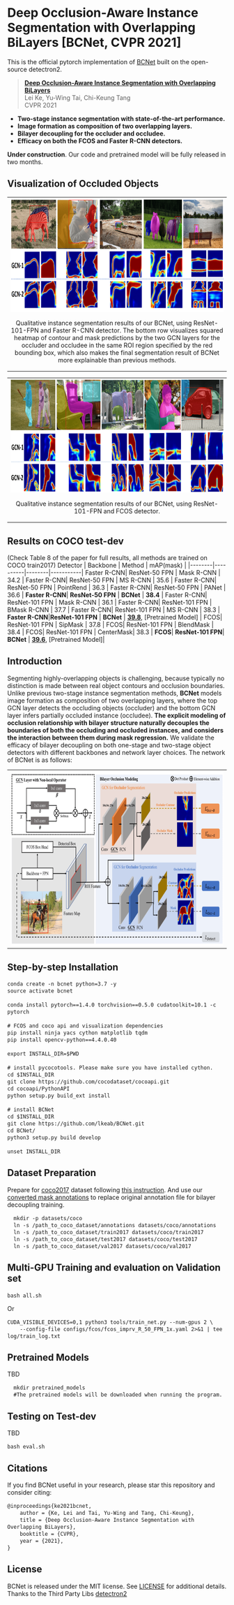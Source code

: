 # Deep Occlusion-Aware Instance Segmentation with Overlapping BiLayers [BCNet, CVPR 2021]


This is the official pytorch implementation of [BCNet](https://arxiv.org/abs/2103.12340) built on the open-source detectron2.

> [**Deep Occlusion-Aware Instance Segmentation with Overlapping BiLayers**](https://arxiv.org/abs/2103.12340)           
> Lei Ke, Yu-Wing Tai, Chi-Keung Tang    
> CVPR 2021

- **Two-stage instance segmentation with state-of-the-art performance.**
- **Image formation as composition of two overlapping layers.**
- **Bilayer decoupling for the occluder and occludee.**
- **Efficacy on both the FCOS and Faster R-CNN detectors.**

**Under construction**. Our code and pretrained model will be fully released in two months.


Visualization of Occluded Objects
-----------------
<table>
    <tr>
        <td><center><img src="figures/fig_vis2_new.png" height="260">
            
Qualitative instance segmentation results of our BCNet, using ResNet-101-FPN and Faster R-CNN detector. The bottom row visualizes squared heatmap of contour and mask predictions by the two GCN layers for the occluder and occludee in the same ROI region specified by the red bounding box, which also makes the final segmentation result of BCNet more explainable than previous methods.
          </center></td>
</tr>
</table>
<table>
    <tr>
          <td><center><img src="figures/fig_vis1_new.png" height="260">
              
Qualitative instance segmentation results of our BCNet, using ResNet-101-FPN and FCOS detector.
          </center></td>
</tr>
</table>

Results on COCO test-dev
------------
(Check Table 8 of the paper for full results, all methods are trained on COCO train2017)
Detector | Backbone  | Method | mAP(mask) |
|--------|----------|--------|-----------|
Faster R-CNN| ResNet-50 FPN | Mask R-CNN | 34.2 |
Faster R-CNN| ResNet-50 FPN | MS R-CNN | 35.6 |
Faster R-CNN| ResNet-50 FPN | PointRend | 36.3 |
Faster R-CNN| ResNet-50 FPN | PANet | 36.6 |
**Faster R-CNN**| **ResNet-50 FPN** | **BCNet** | **38.4** | 
Faster R-CNN| ResNet-101 FPN | Mask R-CNN | 36.1 | 
Faster R-CNN| ResNet-101 FPN | BMask R-CNN | 37.7 | 
Faster R-CNN| ResNet-101 FPN | MS R-CNN | 38.3 |
**Faster R-CNN**|**ResNet-101 FPN** | **BCNet** | [**39.8**](scores/stdout_frcnn.txt), [Pretrained Model] |
FCOS| ResNet-101 FPN | SipMask | 37.8 |
FCOS| ResNet-101 FPN | BlendMask | 38.4 | 
FCOS| ResNet-101 FPN | CenterMask| 38.3 | 
**FCOS**| **ResNet-101 FPN**| **BCNet** | [**39.6**](scores/stdout_fcos.txt), [Pretrained Model]|


Introduction
-----------------
Segmenting highly-overlapping objects is challenging, because typically no distinction is made between real object contours and occlusion boundaries. Unlike previous two-stage instance segmentation methods, **BCNet** models image formation as composition of two overlapping layers, where the top GCN layer detects the occluding objects (occluder) and the bottom GCN layer infers partially occluded instance (occludee). **The explicit modeling of occlusion relationship with bilayer structure naturally decouples the boundaries of both the occluding and occluded instances, and considers the interaction between them during mask regression.** We validate the efficacy of bilayer decoupling on both one-stage and two-stage object detectors with different backbones and network layer choices. The network of BCNet is as follows:
<center>
<table>
    <tr>
          <td><center><img src="figures/framework_new.png" height="400"></center></td>
    </tr>
</table>
</center>

## Step-by-step Installation
```
conda create -n bcnet python=3.7 -y
source activate bcnet
 
conda install pytorch==1.4.0 torchvision==0.5.0 cudatoolkit=10.1 -c pytorch
 
# FCOS and coco api and visualization dependencies
pip install ninja yacs cython matplotlib tqdm
pip install opencv-python==4.4.0.40
 
export INSTALL_DIR=$PWD
 
# install pycocotools. Please make sure you have installed cython.
cd $INSTALL_DIR
git clone https://github.com/cocodataset/cocoapi.git
cd cocoapi/PythonAPI
python setup.py build_ext install
 
# install BCNet
cd $INSTALL_DIR
git clone https://github.com/lkeab/BCNet.git
cd BCNet/
python3 setup.py build develop
 
unset INSTALL_DIR
```


## Dataset Preparation
Prepare for [coco2017](http://cocodataset.org/#home) dataset following [this instruction](https://github.com/facebookresearch/detectron2/tree/master/datasets). And use our [converted mask annotations](https://hkustconnect-my.sharepoint.com/:u:/g/personal/lkeab_connect_ust_hk/EW2ZVyev7e5Pr1fVfF2nn18BRod82j_jW5Z4ywYd1evq8Q?e=qj0Bbm) to replace original annotation file for bilayer decoupling training.

```
  mkdir -p datasets/coco
  ln -s /path_to_coco_dataset/annotations datasets/coco/annotations
  ln -s /path_to_coco_dataset/train2017 datasets/coco/train2017
  ln -s /path_to_coco_dataset/test2017 datasets/coco/test2017
  ln -s /path_to_coco_dataset/val2017 datasets/coco/val2017
```

Multi-GPU Training and evaluation on Validation set
---------------
```
bash all.sh
```
Or
```
CUDA_VISIBLE_DEVICES=0,1 python3 tools/train_net.py --num-gpus 2 \
	--config-file configs/fcos/fcos_imprv_R_50_FPN_1x.yaml 2>&1 | tee log/train_log.txt
```

Pretrained Models
---------------
TBD
```
  mkdir pretrained_models
  #The pretrained models will be downloaded when running the program.
```

Testing on Test-dev
---------------
TBD
```
bash eval.sh
```

<!---
Install
-----------------
  Check [INSTALL.md](INSTALL.md) for installation instructions.
Prepare Data
----------------
```
  mkdir -p datasets/coco
  ln -s /path_to_coco_dataset/annotations datasets/coco/annotations
  ln -s /path_to_coco_dataset/train2014 datasets/coco/train2014
  ln -s /path_to_coco_dataset/test2014 datasets/coco/test2014
  ln -s /path_to_coco_dataset/val2014 datasets/coco/val2014
```
Pretrained Models
---------------
```
  mkdir pretrained_models
  #The pretrained models will be downloaded when running the program.
```
My training log and pre-trained models can be found here [link](https://1drv.ms/f/s!AntfaTaAXHobhkCKfcPPQQfOfFAB) or [link](https://pan.baidu.com/s/192lRQozksu5XwpU9EO5neg)(pw:xm3f).
Running
----------------
Single GPU Training
```
  python tools/train_net.py --config-file "configs/e2e_ms_rcnn_R_50_FPN_1x.yaml" SOLVER.IMS_PER_BATCH 2 SOLVER.BASE_LR 0.0025 SOLVER.MAX_ITER 720000 SOLVER.STEPS "(480000, 640000)" TEST.IMS_PER_BATCH 1
```
Multi-GPU Training
```
  export NGPUS=8
  python -m torch.distributed.launch --nproc_per_node=$NGPUS tools/train_net.py --config-file "configs/e2e_ms_rcnn_R_50_FPN_1x.yaml" 
```
-->

Citations
---------------
If you find BCNet useful in your research, please star this repository and consider citing:
```
@inproceedings{ke2021bcnet,
    author = {Ke, Lei and Tai, Yu-Wing and Tang, Chi-Keung},
    title = {Deep Occlusion-Aware Instance Segmentation with Overlapping BiLayers},
    booktitle = {CVPR},
    year = {2021},
}   
```

License
---------------
BCNet is released under the MIT license. See [LICENSE](LICENSE) for additional details.
Thanks to the Third Party Libs
[detectron2](https://github.com/facebookresearch/detectron2)    
